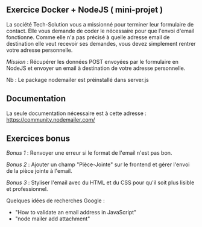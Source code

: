 ## Exercice Docker + NodeJS ( mini-projet )

La société Tech-Solution vous a missionné pour terminer leur formulaire de contact. 
Elle vous demande de coder le nécessaire pour que l'envoi d'email fonctionne. 
Comme elle n'a pas précisé à quelle adresse email de destination elle veut recevoir ses demandes, vous devez simplement rentrer votre adresse personnelle.

*Mission* : Récupérer les données POST envoyées par le formulaire en NodeJS et envoyer un email à destination de votre adresse personnelle.

Nb : Le package nodemailer est préinstallé dans server.js

## Documentation

La seule documentation nécessaire est à cette adresse : https://community.nodemailer.com/

## Exercices bonus

*Bonus 1* : Renvoyer une erreur si le format de l'email n'est pas bon.

*Bonus 2* : Ajouter un champ "Pièce-Jointe" sur le frontend et gérer l'envoi de la pièce jointe à l'email.

*Bonus 3* : Styliser l'email avec du HTML et du CSS pour qu'il soit plus lisible et professionnel.

Quelques idées de recherches Google :
- "How to validate an email address in JavaScript"
- "node mailer add attachment"